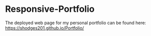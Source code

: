 # Responsive-Portfolio

The deployed web page for my personal portfolio can be found here: https://shodges201.github.io/Portfolio/
